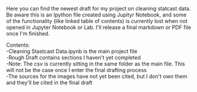 Here you can find the newest draft for my project on cleaning statcast data. Be aware this is an Ipython file created using Jupityr Notebook, and some of the functionality (like linked table of contents) is currently lost when not opened in Jupyter Notebook or Lab. I'll release a final markdown or PDF file once I'm finished.
<br/>


Contents:<br />
  -Cleaning Stastcast Data.ipynb is the main project file<br />
  -Rough Draft contains sections I haven't yet completed<br />
  -Note: The csv is currently sitting in the same folder as the main file. This will not be the case once I enter the final drafting          process<br />
  -The sources for the images have not yet been cited, but I don't own them and they'll be cited in the final draft<br />
